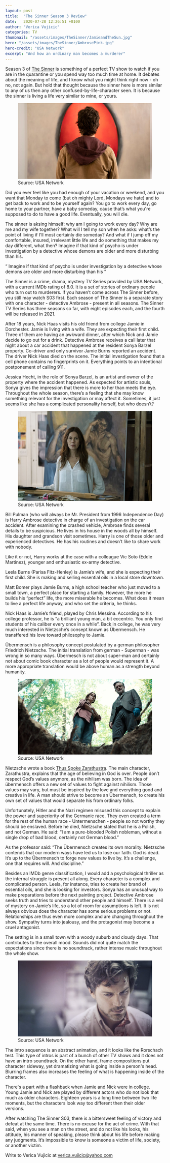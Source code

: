```yaml
---
layout: post
title:  "The Sinner Season 3 Review"
date:   2020-07-28 12:26:51 +0100
author: "Verica Vujicic"
categories: TV
thumbnail: "/assets/images/TheSinner/JamieandTheSun.jpg"
hero: "/assets/images/TheSinner/AmbrosePink.jpg"
hero-credit: "USA Network"
excerpt: "And how an ordinary man becomes a murderer"
---
```




<drop-cap>S</drop-cap>eason 3 of [The Sinner](https://www.imdb.com/title/tt6048596/) is something of a perfect TV show to watch if you are in the quarantine or you spend way too much time at home. It debates about the meaning of life, and I know what you might think right now - oh no, not again. But hold that thought because the sinner here is more similar to any of us then any other confused-by-life-character seen. It is because the sinner is living a life very similar to mine, or yours. 

<figure>
    <img src='/assets/images/TheSinner/JamieandTheSun.jpg' alt='missing' />
    <figcaption>Source: USA Network</figcaption>
</figure>

Did you ever feel like you had enough of your vacation or weekend, and you want that Monday to come (but oh mighty Lord, Mondays we hate) and to get back to work and to be yourself again? You go to work every day, go home to your partner, have a baby someday, cause that’s what you're supposed to do to have a good life. Eventually, you will die. 

The sinner is aksing himself: why am I going to work every day? Why are me and my wife together? What will I tell my son when he asks: what’s the point of living if I'll most certainly die someday? And what if I jump off my comfortable, insured, irrelevant little life and do something that makes my day different, what then? Imagine if that kind of psycho is under investigation by a detective whose demons are older and more disturbing than his.

<div class="aside-quote"><q>
    Imagine if that kind of psycho is under investigation by a detective whose demons are older and more disturbing than his
</q></div>

The Sinner is a crime, drama, mystery TV Series provided by USA Network, with a current IMDb rating of 8.0. It is a set of stories of ordinary people who turn out to murderers. If you haven’t come across The Sinner before, you still may watch S03 first. Each season of The Sinner is a separate story with one character - detective Ambrose - present in all seasons. The Sinner TV Series has three seasons so far, with eight episodes each, and the fourth will be released in 2021.

After 18 years, Nick Haas visits his old friend from college Jamie in Dorchester. Jamie is living with a wife. They are expecting their first child. Three of them are having an awkward dinner, after which Nick and Jamie decide to go out for a drink. Detective Ambrose receives a call later that night about a car accident that happened at the resident Sonya Barzel property. Co-driver and only survivor Jamie Burns reported an accident. The driver Nick Haas died on the scene. The initial investigation found that a cell phone contains no fingerprints on it. Everything points to an intentional postponement of calling 911.  

Jessica Hecht, in the role of Sonya Barzel, is an artist and owner of the property where the accident happened. As expected for artistic souls, Sonya gives the impression that there is more to her than meets the eye. Throughout the whole season, there’s a feeling that she may know something relevant for the investigation or may affect it. Sometimes, it just seems like she has a complicated personality herself, but who doesn’t?

<figure>
    <img src='/assets/images/TheSinner/SonyaPaints.jpg' alt='missing' />
    <figcaption>Source: USA Network</figcaption>
</figure>

Bill Pulman (who will always be Mr. President from 1996 Independence Day) is Harry Ambrose detective in charge of an investigation on the car accident. After examining the crashed vehicle, Ambrose finds several details to be suspicious. He lives in his house in the woods all by himself. His daughter and grandson visit sometimes. Harry is one of those older and experienced detectives. He has his routines and doesn’t like to share work with nobody.

Like it or not, Harry works at the case with a colleague Vic Soto (Eddie Martinez), younger and enthusiastic ex-army detective. 

Leela Burns (Parisa Fitz-Henley) is Jamie’s wife, and she is expecting their first child. She is making and selling essential oils in a local store downtown.

Matt Bomer plays Jamie Burns, a high school teacher who just moved to a small town, a perfect place for starting a family. However, the more he builds his “perfect” life, the more miserable he becomes. What does it mean to live a perfect life anyway, and who set the criteria, he thinks.

Nick Haas is Jamie’s friend, played by Chris Messina. According to his college professor, he is “a brilliant young man, a bit eccentric. You only find students of his caliber every once in a while”. Back in college, he was very much interested in Nietzsche’s consept known as Übermensch. He transffered his love toward philosophy to Jamie.

Übermensch is a philosophy concept postulated by a german philosopher Friedrich Nietzsche. The initial translation from german - Superman - was wrong in so many ways. Übermesch is not about super-man and certainly not about comic book character as a lot of people would represent it. A more appropriate translation would be above human as a strength beyond humanity.

<figure>
    <img src='/assets/images/TheSinner/Ambrose&Sonya.jpg' alt='missing' />
    <figcaption>Source: USA Network</figcaption>
</figure>

Nietzsche wrote a book [Thus Spoke Zarathustra](https://www.goodreads.com/book/show/51893.Thus_Spoke_Zarathustra). The main character, Zarathustra, explains that the age of believing in God is over. People don’t respect God’s values anymore, as the nihilism was born. The idea of übermensch offers a new set of values to fight against nihilism. Those values may vary, but must be inspired by the love and everything good and creative in life. A man should strive to become an Übermensch, to create his own set of values that would separate his from ordinary folks. 

Unfortunately, Hitler and the Nazi regimen misused this concept to explain the power and superiority of the Germanic race. They even created a term for the rest of the human race - Untermenschen - people so not worthy they should be enslaved. Before he died, Nietzsche stated that he is a Polish, and not German. He said: “I am a pure-blooded Polish nobleman, without a single drop of bad blood, certainly not German blood.”

As the professor said: “The Übermensch creates its own morality. Nietzsche contends that our modern ways have led us to lose our faith. God is dead. It’s up to the Übermensch to forge new values to live by. It’s a challenge, one that requires will. And discipline.” 

Besides an IMDb genre classification, I would add a psychological thriller as the internal struggle is present all along. Every character is a complex and complicated person. Leela, for instance, tries to create her brand of essential oils, and she is looking for investors. Sonya has an unusual way to make preparations before the next painting project. Detective Ambrose seeks truth and tries to understand other people and himself. There is a veil of mystery on Jamie’s life, so a lot of room for assumptions is left. It is not always obvious does the character has some serious problems or not. Relationships are thus even more complex and are changing throughout the show. Sympathy turns into jealousy, and the protagonist may become a cruel antagonist.

The setting is in a small town with a woody suburb and cloudy days. That contributes to the overall mood. Sounds did not quite match the expectations since there is no soundtrack, rather intense music throughout the whole show. 

<figure>
    <img src='/assets/images/TheSinner/JamieBlurred.jpg' alt='missing' />
    <figcaption>Source: USA Network</figcaption>
</figure>


The intro sequence is an abstract animation, and it looks like the Rorschach test. This type of intros is part of a bunch of other TV shows and it does not have an intro soundtrack. On the other hand, frame compositions put character sideway, yet dramatizing what is going inside a person's head. Blurring frames also increases the feeling of what is happening inside of the character. 

There's a part with a flashback when Jamie and Nick were in college. Young Jamie and Nick are played by different actors who do not look that much as older characters. Eighteen years is a long time between two life moments, but the characters look way too different then their older versions.

After watching The Sinner S03, there is a bittersweet feeling of victory and defeat at the same time. There is no excuse for the act of crime. With that said, when you see a man on the street, and do not like his looks, his attitude, his manner of speaking, please think about his life before making any judgments. It’s impossible to know is someone a victim of life, society, or another victim.



Write to Verica Vujicic at [verica.vujicic@yahoo.com](mailto:verica.vujicic@yahoo.com)